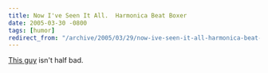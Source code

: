 ```yaml
---
title: Now I've Seen It All.  Harmonica Beat Boxer
date: 2005-03-30 -0800
tags: [humor]
redirect_from: "/archive/2005/03/29/now-ive-seen-it-all-harmonica-beat-boxer.aspx/"
---
```


[This guy](http://www.plsthx.com/disp.php?type=a&id=22) isn't half bad.

